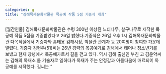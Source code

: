 ```yaml
---
categories: g
title: "김해목재문화박물관 목공예 작품 5점 기증식 개최"
---
```

[월간인물] 김해목재문화박물관은 수령 300년 이상된 느티나무, 살구나무로 제작한 목공예 작품 5점을 기증받았다고 26일 밝혔다.기증식은 26일 오후 1시 김해목재문화박물관 다목적실에서 기증자와 홍태용 김해시장, 박물관 관계자 등 20여명이 참여한 가운데 열렸다. 기증자 김현우(51)씨는 26년 경력의 목공예가로 김해에서 태어나 청소년기를 보냈고 현재 창녕에서 목공예가로서 길을 걷고 있다. 역시 김해 출신인 부친 고 김운악씨는 김해의 목재소 톱 기술자로 일하다가 목재가 주는 안정감과 아름다움에 매료되어 목공예를 시작했다. 김씨는 “